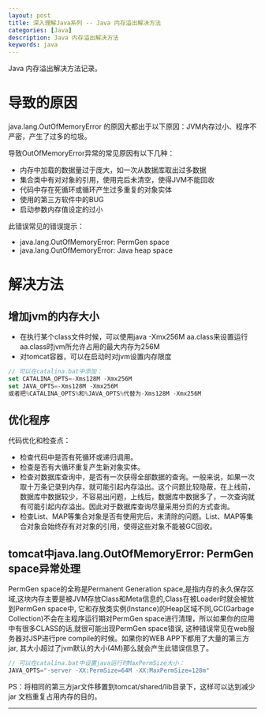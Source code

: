 ```yaml
---
layout: post
title: 深入理解Java系列 -- Java 内存溢出解决方法
categories: [Java]
description: Java 内存溢出解决方法
keywords: java
---
```

Java 内存溢出解决方法记录。

# 导致的原因

java.lang.OutOfMemoryError 的原因大都出于以下原因：JVM内存过小、程序不严密，产生了过多的垃圾。

导致OutOfMemoryError异常的常见原因有以下几种：

* 内存中加载的数据量过于庞大，如一次从数据库取出过多数据
* 集合类中有对对象的引用，使用完后未清空，使得JVM不能回收
* 代码中存在死循环或循环产生过多重复的对象实体
* 使用的第三方软件中的BUG
* 启动参数内存值设定的过小

此错误常见的错误提示：

* java.lang.OutOfMemoryError: PermGen space
* java.lang.OutOfMemoryError: Java heap space

# 解决方法

## 增加jvm的内存大小

* 在执行某个class文件时候，可以使用java -Xmx256M aa.class来设置运行aa.class时jvm所允许占用的最大内存为256M
* 对tomcat容器，可以在启动时对jvm设置内存限度

```js
// 可以在catalina.bat中添加：
set CATALINA_OPTS=-Xms128M -Xmx256M
set JAVA_OPTS=-Xms128M -Xmx256M
或者把%CATALINA_OPTS%和%JAVA_OPTS%代替为-Xms128M -Xmx256M
```

## 优化程序

代码优化和检查点：

* 检查代码中是否有死循环或递归调用。
* 检查是否有大循环重复产生新对象实体。
* 检查对数据库查询中，是否有一次获得全部数据的查询。一般来说，如果一次取十万条记录到内存，就可能引起内存溢出。这个问题比较隐蔽，在上线前，数据库中数据较少，不容易出问题，上线后，数据库中数据多了，一次查询就有可能引起内存溢出。因此对于数据库查询尽量采用分页的方式查询。
* 检查List、MAP等集合对象是否有使用完后，未清除的问题。List、MAP等集合对象会始终存有对对象的引用，使得这些对象不能被GC回收。

## tomcat中java.lang.OutOfMemoryError: PermGen space异常处理

PermGen space的全称是Permanent Generation space,是指内存的永久保存区域,这块内存主要是被JVM存放Class和Meta信息的,Class在被Loader时就会被放到PermGen space中, 它和存放类实例(Instance)的Heap区域不同,GC(Garbage Collection)不会在主程序运行期对PermGen space进行清理，所以如果你的应用中有很多CLASS的话,就很可能出现PermGen space错误, 这种错误常见在web服务器对JSP进行pre compile的时候。如果你的WEB APP下都用了大量的第三方jar, 其大小超过了jvm默认的大小(4M)那么就会产生此错误信息了。 

```js
// 可以在catalina.bat中设置java运行时MaxPermSize大小：
JAVA_OPTS="-server -XX:PermSize=64M -XX:MaxPermSize=128m"
```

PS：将相同的第三方jar文件移置到tomcat/shared/lib目录下，这样可以达到减少jar 文档重复占用内存的目的。

---